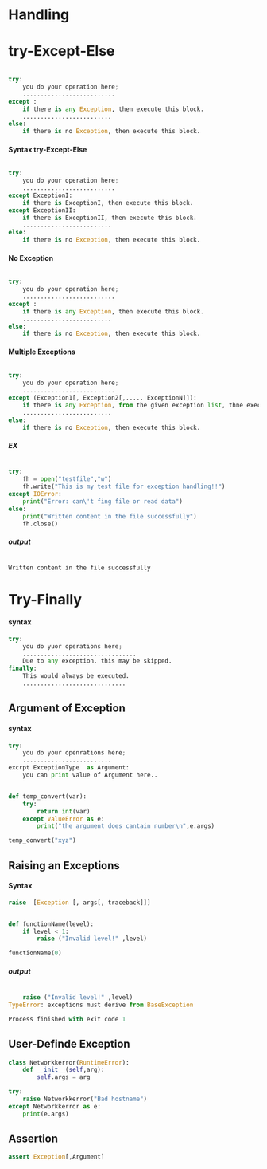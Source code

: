 # Handling

# try-Except-Else
```python

try:
    you do your operation here;
    ..........................
except :
    if there is any Exception, then execute this block.
    .........................
else:
    if there is no Exception, then execute this block.
```
#### Syntax   try-Except-Else
```python

try:
    you do your operation here;
    ..........................
except ExceptionI:
    if there is ExceptionI, then execute this block.
except ExceptionII:     
    if there is ExceptionII, then execute this block.
    .........................
else:
    if there is no Exception, then execute this block.

```
#### No Exception
```python

try:
    you do your operation here;
    ..........................
except :
    if there is any Exception, then execute this block.
    .........................
else:
    if there is no Exception, then execute this block.

```
#### Multiple Exceptions
```python

try:
    you do your operation here;
    ..........................
except (Exception1[, Exception2[,..... ExceptionN]]):
    if there is any Exception, from the given exception list, thne execute this block.
    .........................
else:
    if there is no Exception, then execute this block.

```



##### EX

```python

try:
    fh = open("testfile","w")
    fh.write("This is my test file for exception handling!!")
except IOError:
    print("Error: can\'t fing file or read data")
else:
    print("Written content in the file successfully")
    fh.close()

```

##### output
```

Written content in the file successfully

```

# Try-Finally

#### syntax

```python
try:
    you do yuor operations here;
    ................................
    Due to any exception. this may be skipped.
finally:
    This would always be executed.
    .............................
```

## Argument of Exception

#### syntax

```python
try:
    you do your openrations here;
    .........................
excrpt ExceptionType  as Argument:
    you can print value of Argument here..

```
```python

def temp_convert(var):
    try:
        return int(var)
    except ValueError as e:
        print("the argument does cantain number\n",e.args)

temp_convert("xyz")

```

## Raising an Exceptions

#### Syntax
```python
raise  [Exception [, args[, traceback]]]
```
```python

def functionName(level):
    if level < 1:
        raise ("Invalid level!" ,level)

functionName(0)
```
##### output
```python

    raise ("Invalid level!" ,level)
TypeError: exceptions must derive from BaseException

Process finished with exit code 1
```

## User-Definde Exception
```python
class Networkkerror(RuntimeError):
    def __init__(self,arg):
        self.args = arg

try:
    raise Networkkerror("Bad hostname")
except Networkkerror as e:
    print(e.args)
```

## Assertion
```python
assert Exception[,Argument]
```